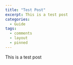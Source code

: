 ```yaml
---
title: "Test Post"
excerpt: This is a test post
categories:
  - Guide
tags:
  - comments
  - layout
  - pinned
---
```


This is a test post